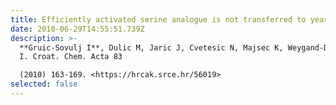 ```yaml
---
title: Efficiently activated serine analogue is not transferred to yeast tRNA Ser
date: 2010-06-29T14:55:51.739Z
description: >-
  **Gruic-Sovulj I**, Dulic M, Jaric J, Cvetesic N, Majsec K, Weygand-Durasevic
  I. Croat. Chem. Acta 83

  (2010) 163-169. <https://hrcak.srce.hr/56019>
selected: false
---
```

